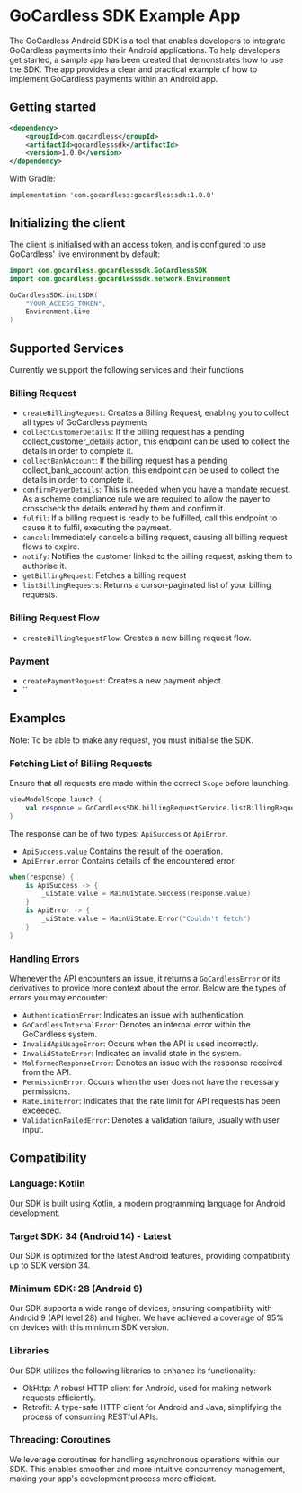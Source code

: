 # GoCardless SDK Example App

The GoCardless Android SDK is a tool that enables developers to integrate GoCardless payments into their Android applications. 
To help developers get started, a sample app has been created that demonstrates how to use the SDK. 
The app provides a clear and practical example of how to implement GoCardless payments within an Android app.

## Getting started

```xml
<dependency>
    <groupId>com.gocardless</groupId>
    <artifactId>gocardlesssdk</artifactId>
    <version>1.0.0</version>
</dependency>
```

With Gradle:

```
implementation 'com.gocardless:gocardlesssdk:1.0.0'
```

## Initializing the client

The client is initialised with an access token, and is configured to use GoCardless' live environment by default:

```kotlin
import com.gocardless.gocardlesssdk.GoCardlessSDK
import com.gocardless.gocardlesssdk.network.Environment

GoCardlessSDK.initSDK(
    "YOUR_ACCESS_TOKEN",
    Environment.Live
)
```

## Supported Services
Currently we support the following services and their functions

### Billing Request
- `createBillingRequest`: Creates a Billing Request, enabling you to collect all types of GoCardless payments
- `collectCustomerDetails`: If the billing request has a pending collect_customer_details action, this endpoint can be used to collect the details in order to complete it.
- `collectBankAccount`: If the billing request has a pending collect_bank_account action, this endpoint can be used to collect the details in order to complete it.
- `confirmPayerDetails`: This is needed when you have a mandate request. As a scheme compliance rule we are required to allow the payer to crosscheck the details entered by them and confirm it.
- `fulfil`: If a billing request is ready to be fulfilled, call this endpoint to cause it to fulfil, executing the payment.
- `cancel`: Immediately cancels a billing request, causing all billing request flows to expire.
- `notify`: Notifies the customer linked to the billing request, asking them to authorise it.
- `getBillingRequest`: Fetches a billing request
- `listBillingRequests`: Returns a cursor-paginated list of your billing requests.

### Billing Request Flow
- `createBillingRequestFlow`: Creates a new billing request flow.

### Payment
- `createPaymentRequest`: Creates a new payment object.
- ``

## Examples

Note: To be able to make any request, you must initialise the SDK.

### Fetching List of Billing Requests

Ensure that all requests are made within the correct `Scope` before launching.

```kotlin
viewModelScope.launch {
    val response = GoCardlessSDK.billingRequestService.listBillingRequests()
}
```

The response can be of two types: `ApiSuccess` or `ApiError`.

- `ApiSuccess.value` Contains the result of the operation.
- `ApiError.error` Contains details of the encountered error.

```kotlin
when(response) {
    is ApiSuccess -> {
        _uiState.value = MainUiState.Success(response.value)
    }
    is ApiError -> {
        _uiState.value = MainUiState.Error("Couldn't fetch")
    }
}
```


### Handling Errors

Whenever the API encounters an issue, it returns a `GoCardlessError` or its derivatives to provide more context about the error. Below are the types of errors you may encounter:

- `AuthenticationError`: Indicates an issue with authentication.
- `GoCardlessInternalError`: Denotes an internal error within the GoCardless system.
- `InvalidApiUsageError`: Occurs when the API is used incorrectly.
- `InvalidStateError`: Indicates an invalid state in the system.
- `MalformedResponseError`: Denotes an issue with the response received from the API.
- `PermissionError`: Occurs when the user does not have the necessary permissions.
- `RateLimitError`: Indicates that the rate limit for API requests has been exceeded.
- `ValidationFailedError`: Denotes a validation failure, usually with user input.


## Compatibility
### Language: Kotlin
Our SDK is built using Kotlin, a modern programming language for Android development.

### Target SDK: 34 (Android 14) - Latest
Our SDK is optimized for the latest Android features, providing compatibility up to SDK version 34.

### Minimum SDK: 28 (Android 9)
Our SDK supports a wide range of devices, ensuring compatibility with Android 9 (API level 28) and higher. We have achieved a coverage of 95% on devices with this minimum SDK version.

### Libraries
Our SDK utilizes the following libraries to enhance its functionality:

- OkHttp: A robust HTTP client for Android, used for making network requests efficiently.
- Retrofit: A type-safe HTTP client for Android and Java, simplifying the process of consuming RESTful APIs.

### Threading: Coroutines
We leverage coroutines for handling asynchronous operations within our SDK. This enables smoother and more intuitive concurrency management, making your app's development process more efficient.